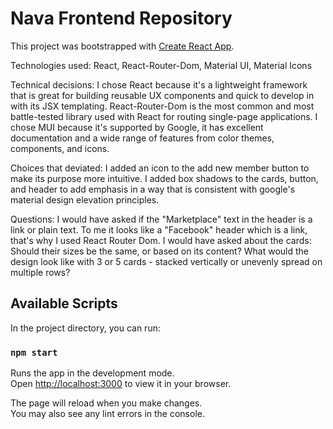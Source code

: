 # Nava Frontend Repository

This project was bootstrapped with [Create React App](https://github.com/facebook/create-react-app).

Technologies used:
React, React-Router-Dom, Material UI, Material Icons

Technical decisions:
I chose React because it's a lightweight framework that is great for building reusable UX components and quick to develop in with its JSX templating. React-Router-Dom is the most common and most battle-tested library used with React for routing single-page applications. I chose MUI because it's supported by Google, it has excellent documentation and a wide range of features from color themes, components, and icons.

Choices that deviated:
I added an icon to the add new member button to make its purpose more intuitive. I added box shadows to the cards, button, and header to add emphasis in a way that is consistent with google's material design elevation principles.

Questions:
I would have asked if the "Marketplace" text in the header is a link or plain text. To me it looks like a "Facebook" header which is a link, that's why I used React Router Dom. I would have asked about the cards: Should their sizes be the same, or based on its content? What would the design look like with 3 or 5 cards - stacked vertically or unevenly spread on multiple rows?

## Available Scripts

In the project directory, you can run:

### `npm start`

Runs the app in the development mode.\
Open [http://localhost:3000](http://localhost:3000) to view it in your browser.

The page will reload when you make changes.\
You may also see any lint errors in the console.
